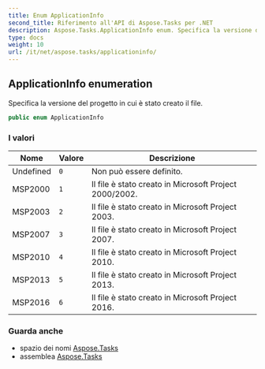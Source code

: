 ```yaml
---
title: Enum ApplicationInfo
second_title: Riferimento all'API di Aspose.Tasks per .NET
description: Aspose.Tasks.ApplicationInfo enum. Specifica la versione del progetto in cui è stato creato il file.
type: docs
weight: 10
url: /it/net/aspose.tasks/applicationinfo/
---
```

## ApplicationInfo enumeration

Specifica la versione del progetto in cui è stato creato il file.

```csharp
public enum ApplicationInfo
```

### I valori

| Nome | Valore | Descrizione |
| --- | --- | --- |
| Undefined | `0` | Non può essere definito. |
| MSP2000 | `1` | Il file è stato creato in Microsoft Project 2000/2002. |
| MSP2003 | `2` | Il file è stato creato in Microsoft Project 2003. |
| MSP2007 | `3` | Il file è stato creato in Microsoft Project 2007. |
| MSP2010 | `4` | Il file è stato creato in Microsoft Project 2010. |
| MSP2013 | `5` | Il file è stato creato in Microsoft Project 2013. |
| MSP2016 | `6` | Il file è stato creato in Microsoft Project 2016. |

### Guarda anche

* spazio dei nomi [Aspose.Tasks](../../aspose.tasks/)
* assemblea [Aspose.Tasks](../../)


